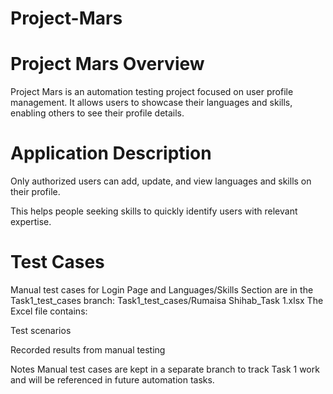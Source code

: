 # Project-Mars

# Project Mars Overview

Project Mars is an automation testing project focused on user profile management. It allows users to showcase their languages and skills, enabling others to see their profile details.

# Application Description
Only authorized users can add, update, and view languages and skills on their profile.

This helps people seeking skills to quickly identify users with relevant expertise.

# Test Cases
Manual test cases for Login Page and Languages/Skills Section are in the Task1_test_cases branch: Task1_test_cases/Rumaisa Shihab_Task 1.xlsx The Excel file contains:

Test scenarios

Recorded results from manual testing

Notes
Manual test cases are kept in a separate branch to track Task 1 work and will be referenced in future automation tasks.
